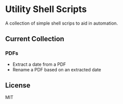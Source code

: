 # Utility Shell Scripts

A collection of simple shell scrips to aid in automation.

## Current Collection 

### PDFs

- Extract a date from a PDF
- Rename a PDF based on an extracted date

## License

MIT
